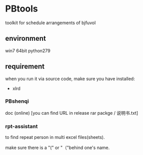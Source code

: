 # PBtools  
toolkit for schedule arrangements of bjfuvol

## environment
win7 64bit
python279

## requirement
when you run it via source code, make sure you have installed:
- xlrd

### PBshenqi   
doc (online) [you can find URL in release rar packge / 说明书.txt]  

### rpt-assistant
to find repeat person in multi excel files(sheets).

make sure there is a "(" or "（"behind one's name.
